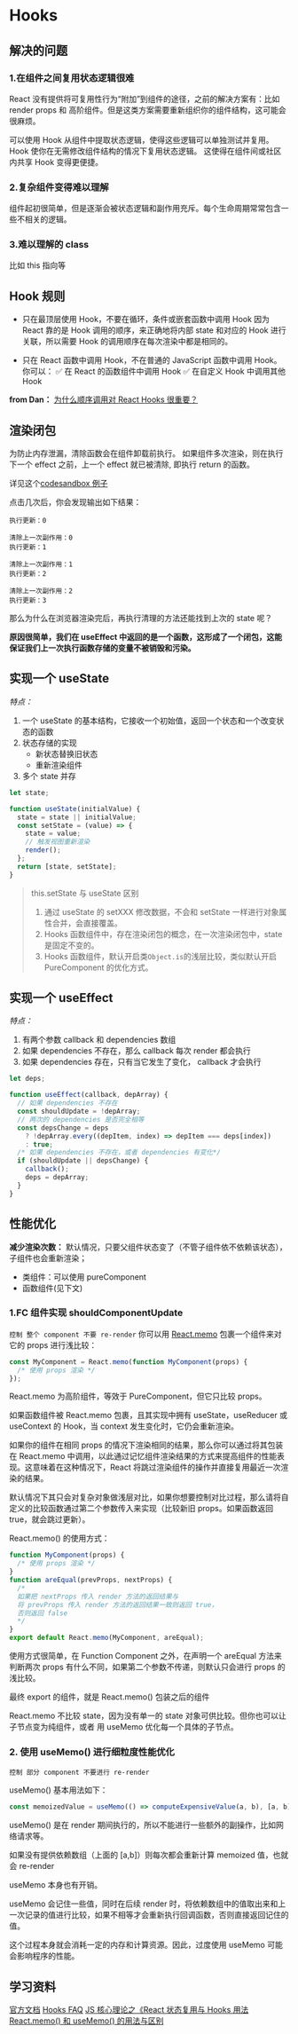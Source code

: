# Hooks

## 解决的问题

### 1.在组件之间复用状态逻辑很难

React 没有提供将可复用性行为“附加”到组件的途径，之前的解决方案有：比如 render props 和 高阶组件。但是这类方案需要重新组织你的组件结构，这可能会很麻烦。

可以使用 Hook 从组件中提取状态逻辑，使得这些逻辑可以单独测试并复用。Hook 使你在无需修改组件结构的情况下复用状态逻辑。 这使得在组件间或社区内共享 Hook 变得更便捷。

### 2.复杂组件变得难以理解

组件起初很简单，但是逐渐会被状态逻辑和副作用充斥。每个生命周期常常包含一些不相关的逻辑。

### 3.难以理解的 class

比如 this 指向等

## Hook 规则

- 只在最顶层使用 Hook，不要在循环，条件或嵌套函数中调用 Hook
  因为 React 靠的是 Hook 调用的顺序，来正确地将内部 state 和对应的 Hook 进行关联，所以需要 Hook 的调用顺序在每次渲染中都是相同的。

- 只在 React 函数中调用 Hook，不在普通的 JavaScript 函数中调用 Hook。你可以：
  ✅ 在 React 的函数组件中调用 Hook
  ✅ 在自定义 Hook 中调用其他 Hook

**from Dan：**
[为什么顺序调用对 React Hooks 很重要？](https://overreacted.io/zh-hans/why-do-hooks-rely-on-call-order/)

## 渲染闭包

为防止内存泄漏，清除函数会在组件卸载前执行。
如果组件多次渲染，则在执行下一个 effect 之前，上一个 effect 就已被清除, 即执行 return 的函数。

详见这个[codesandbox 例子](https://codesandbox.io/s/admiring-platform-vkywj?file=/src/App.js)

点击几次后，你会发现输出如下结果：

```
执行更新：0

清除上一次副作用：0
执行更新：1

清除上一次副作用：1
执行更新：2

清除上一次副作用：2
执行更新：3
```

那么为什么在浏览器渲染完后，再执行清理的方法还能找到上次的 state 呢？

**原因很简单，我们在 useEffect 中返回的是一个函数，这形成了一个闭包，这能保证我们上一次执行函数存储的变量不被销毁和污染。**

## 实现一个 useState

_特点：_

1. 一个 useState 的基本结构，它接收一个初始值，返回一个状态和一个改变状态的函数
2. 状态存储的实现
   - 新状态替换旧状态
   - 重新渲染组件
3. 多个 state 并存

```javascript
let state;

function useState(initialValue) {
  state = state || initialValue;
  const setState = (value) => {
    state = value;
    // 触发视图重新渲染
    render();
  };
  return [state, setState];
}
```

> this.setState 与 useState 区别
>
> 1. 通过 useState 的 setXXX 修改数据，不会和 setState 一样进行对象属性合并，会直接覆盖。
> 2. Hooks 函数组件中，存在渲染闭包的概念，在一次渲染闭包中，state 是固定不变的。
> 3. Hooks 函数组件，默认开启类`Object.is`的浅层比较，类似默认开启 PureComponent 的优化方式。

## 实现一个 useEffect

_特点：_

1. 有两个参数 callback 和 dependencies 数组
2. 如果 dependencies 不存在，那么 callback 每次 render 都会执行
3. 如果 dependencies 存在，只有当它发生了变化， callback 才会执行

```javascript
let deps;

function useEffect(callback, depArray) {
  // 如果 dependencies 不存在
  const shouldUpdate = !depArray;
  // 两次的 dependencies 是否完全相等
  const depsChange = deps
    ? !depArray.every((depItem, index) => depItem === deps[index])
    : true;
  /* 如果 dependencies 不存在，或者 dependencies 有变化*/
  if (shouldUpdate || depsChange) {
    callback();
    deps = depArray;
  }
}
```

## 性能优化

**减少渲染次数：**
默认情况，只要父组件状态变了（不管子组件依不依赖该状态），子组件也会重新渲染；

- 类组件：可以使用 pureComponent
- 函数组件(见下文)

### 1.FC 组件实现 shouldComponentUpdate

`控制 整个 component 不要 re-render`
你可以用 [React.memo](https://zh-hans.reactjs.org/docs/react-api.html#reactmemo) 包裹一个组件来对它的 props 进行浅比较：

```javascript
const MyComponent = React.memo(function MyComponent(props) {
  /* 使用 props 渲染 */
});
```

React.memo 为高阶组件，等效于 PureComponent，但它只比较 props。

如果函数组件被 React.memo 包裹，且其实现中拥有 useState，useReducer 或 useContext 的 Hook，当 context 发生变化时，它仍会重新渲染。

如果你的组件在相同 props 的情况下渲染相同的结果，那么你可以通过将其包装在 React.memo 中调用，以此通过记忆组件渲染结果的方式来提高组件的性能表现。这意味着在这种情况下，React 将跳过渲染组件的操作并直接复用最近一次渲染的结果。

默认情况下其只会对复杂对象做浅层对比，如果你想要控制对比过程，那么请将自定义的比较函数通过第二个参数传入来实现（比较新旧 props。如果函数返回 true，就会跳过更新）。

React.memo() 的使用方式：

```javascript
function MyComponent(props) {
  /* 使用 props 渲染 */
}
function areEqual(prevProps, nextProps) {
  /*
  如果把 nextProps 传入 render 方法的返回结果与
  将 prevProps 传入 render 方法的返回结果一致则返回 true，
  否则返回 false
  */
}
export default React.memo(MyComponent, areEqual);
```

使用方式很简单，在 Function Component 之外，在声明一个 areEqual 方法来判断两次 props 有什么不同，如果第二个参数不传递，则默认只会进行 props 的浅比较。

最终 export 的组件，就是 React.memo() 包装之后的组件

React.memo 不比较 state，因为没有单一的 state 对象可供比较。但你也可以让子节点变为纯组件，或者 用 useMemo 优化每一个具体的子节点。

### 2. 使用 useMemo() 进行细粒度性能优化

`控制 部分 component 不要进行 re-render`

useMemo() 基本用法如下：

```javascript
const memoizedValue = useMemo(() => computeExpensiveValue(a, b), [a, b]);
```

useMemo() 是在 render 期间执行的，所以不能进行一些额外的副操作，比如网络请求等。

如果没有提供依赖数组（上面的 [a,b]）则每次都会重新计算 memoized 值，也就会 re-render

useMemo 本身也有开销。

useMemo 会记住一些值，同时在后续 render 时，将依赖数组中的值取出来和上一次记录的值进行比较，如果不相等才会重新执行回调函数，否则直接返回记住的值。

这个过程本身就会消耗一定的内存和计算资源。因此，过度使用 useMemo 可能会影响程序的性能。

## 学习资料

[官方文档](https://zh-hans.reactjs.org/docs/hooks-intro.html)
[Hooks FAQ](https://zh-hans.reactjs.org/docs/hooks-faq.html)
[JS 核心理论之《React 状态复用与 Hooks 用法](https://zhuanlan.zhihu.com/p/163493445)
[React.memo() 和 useMemo() 的用法与区别](https://mp.weixin.qq.com/s?src=11&timestamp=1628157434&ver=3234&signature=fyA5coriHS5bLBjX0kTdMD9nyJT*-RVmxos64SAxn-s1auTo-j0Vr2w9a8F6WoWjJSg11qel0f0AxYXJ2jyN2cCv5ZKpxttwSYkq4rNiST*Xj5zM-pRaqBmRlnxL0BgQ&new=1)
